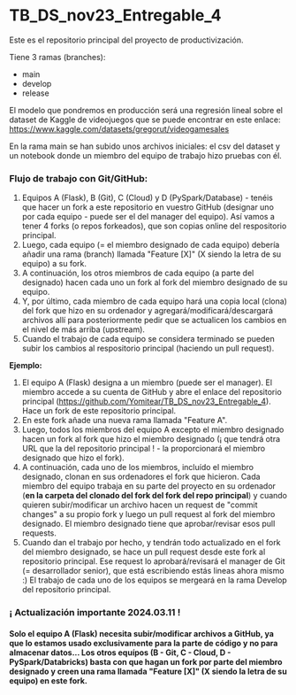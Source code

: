 # TB_DS_nov23_Entregable_4

Este es el repositorio principal del proyecto de productivización.

Tiene 3 ramas (branches):
  - main
  - develop
  - release

El modelo que pondremos en producción será una regresión lineal sobre el dataset de Kaggle de videojuegos que se puede encontrar en este enlace:
https://www.kaggle.com/datasets/gregorut/videogamesales

En la rama main se han subido unos archivos iniciales: el csv del dataset y un notebook donde un miembro del equipo de trabajo hizo pruebas con él.

### Flujo de trabajo con Git/GitHub:

1) Equipos A (Flask), B (Git), C (Cloud) y D (PySpark/Database) - tenéis que hacer un fork a este repositorio en vuestro GitHub (designar uno por cada equipo - puede ser el del manager del equipo). Así vamos a tener 4 forks (o repos forkeados), que son copias online del respositorio principal.
2) Luego, cada equipo (= el miembro designado de cada equipo) debería añadir una rama (branch) llamada "Feature [X]" (X siendo la letra de su equipo) a su fork.
3) A continuación, los otros miembros de cada equipo (a parte del designado) hacen cada uno un fork al fork del miembro designado de su equipo.
4) Y, por último, cada miembro de cada equipo hará una copia local (clona) del fork que hizo en su ordenador y agregará/modificará/descargará archivos allí para posteriormente pedir que se actualicen los cambios en el nivel de más arriba (upstream).
5) Cuando el trabajo de cada equipo se considera terminado se pueden subir los cambios al respositorio principal (haciendo un pull request).

**Ejemplo:**

1) El equipo A (Flask) designa a un miembro (puede ser el manager). El miembro accede a su cuenta de GitHub y abre el enlace del repositorio principal (https://github.com/Yomitear/TB_DS_nov23_Entregable_4). Hace un fork de este repositorio principal.
2) En este fork añade una nueva rama llamada "Feature A".
3) Luego, todos los miembros del equipo A excepto el miembro designado hacen un fork al fork que hizo el miembro designado (¡ que tendrá otra URL que la del repositorio principal ! - la proporcionará el miembro designado que hizo el fork).
4) A continuación, cada uno de los miembros, incluído el miembro designado, clonan en sus ordenadores el fork que hicieron.
Cada miembro del equipo trabaja en su parte del proyecto en su ordenador (**en la carpeta del clonado del fork del fork del repo principal**) y cuando quieren subir/modificar un archivo hacen un request de "commit changes" a su propio fork y luego un pull request al fork del miembro designado. El miembro designado tiene que aprobar/revisar esos pull requests.
5) Cuando dan el trabajo por hecho, y tendrán todo actualizado en el fork del miembro designado, se hace un pull request desde este fork al repositorio principal. Ese request lo aprobará/revisará el manager de Git (= desarrollador senior), que está escribiendo estás lineas ahora mismo :) El trabajo de cada uno de los equipos se mergeará en la rama Develop del repositorio principal.

### ¡ Actualización importante 2024.03.11 !
#### Solo el equipo A (Flask) necesita subir/modificar archivos a GitHub, ya que lo estamos usado exclusivamente para la parte de código y no para almacenar datos... Los otros equípos (B - Git, C - Cloud, D - PySpark/Databricks) basta con que hagan un fork por parte del miembro designado y creen una rama llamada "Feature [X]" (X siendo la letra de su equipo) en este fork.


